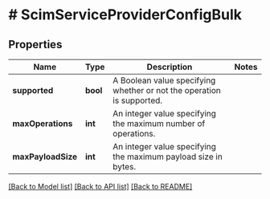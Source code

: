 # # ScimServiceProviderConfigBulk

## Properties

Name | Type | Description | Notes
------------ | ------------- | ------------- | -------------
**supported** | **bool** | A Boolean value specifying whether or not the operation is supported. |
**maxOperations** | **int** | An integer value specifying the maximum number of operations. |
**maxPayloadSize** | **int** | An integer value specifying the maximum payload size in bytes. |

[[Back to Model list]](../../README.md#models) [[Back to API list]](../../README.md#endpoints) [[Back to README]](../../README.md)
